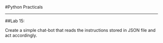 #Python Practicals

---
##Lab 15: 

Create a simple chat-bot that reads the  instructions stored in JSON file and act accordingly.